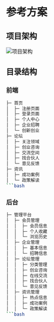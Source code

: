 # 参考方案

## 项目架构
![项目架构](https://github.com/thethomason/aliyunCompetition/blob/master/pic/welf-ship-archi.png)

## 目录结构
### 前端
```bash
├─ 首页
│  ├─ 注册页面
│  ├─ 登录页面
│  ├─ 个人中心
│  ├─ 企业招聘
│  └─ 创新创业
├─ 论坛 
│  ├─ 关注领域
│  ├─ 创业咨询
│  ├─ 交流空间
│  ├─ 找合伙人
│  └─ 意见反馈
├─ 资讯
│  ├─ 成功案例
│  └─ 政策解读
```bash
```
### 后台
```bash
├─ 管理平台
│  ├─ 会员管理
│  │  ├─ 会员信息
│  │  ├─ 个人收藏
│  │  └─ 浏览历史
│  ├─ 企业管理
│  │  ├─ 基本信息
│  │  └─ 招聘信息
│  ├─ 论坛管理
│  │  ├─ 分类管理
│  │  ├─ 创业咨询
│  │  ├─ 在线交流
│  │  ├─ 找合伙人
│  │  └─ 意见反馈
│  ├─ 资讯管理
│  │  ├─ 热点信息
│  │  ├─ 成功案例
│  │  └─ 政策解读
```bash
```
